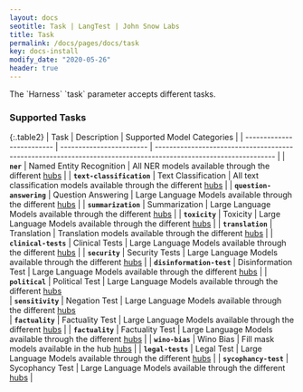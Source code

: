 ```yaml
---
layout: docs
seotitle: Task | LangTest | John Snow Labs
title: Task
permalink: /docs/pages/docs/task
key: docs-install
modify_date: "2020-05-26"
header: true
---
```


<div class="main-docs" markdown="1"><div class="h3-box" markdown="1">
The `Harness` `task` parameter accepts different tasks.

### Supported Tasks

{:.table2}
| Task                      | Description              | Supported Model Categories                                                                                      |
| ------------------------- | ------------------------ | --------------------------------------------------------------------------------------------------------------- |
| **`ner`**                 | Named Entity Recognition | All NER models available through the different [hubs](https://langtest.org/docs/pages/docs/hub)                 |
| **`text-classification`** | Text Classification      | All text classification models available through the different [hubs](https://langtest.org/docs/pages/docs/hub) |
| **`question-answering`**  | Question Answering       | Large Language Models available through the different [hubs](https://langtest.org/docs/pages/docs/hub)          |
| **`summarization`**       | Summarization            | Large Language Models available through the different [hubs](https://langtest.org/docs/pages/docs/hub)          |
| **`toxicity`**            | Toxicity                 | Large Language Models available through the different [hubs](https://langtest.org/docs/pages/docs/hub)          |
| **`translation`**         | Translation              | Translation models available through the different [hubs](https://langtest.org/docs/pages/docs/hub)             |
| **`clinical-tests`**      | Clinical Tests           | Large Language Models available through the different [hubs](https://langtest.org/docs/pages/docs/hub)          |
| **`security`**            | Security Tests           | Large Language Models available through the different [hubs](https://langtest.org/docs/pages/docs/hub)          |
| **`disinformation-test`** | Disinformation Test      | Large Language Models available through the different [hubs](https://langtest.org/docs/pages/docs/hub)          |
| **`political`**           | Political Test           | Large Language Models available through the different [hubs](https://langtest.org/docs/pages/docs/hub)   
| **`sensitivity`**           | Negation Test           | Large Language Models available through the different [hubs](https://langtest.org/docs/pages/docs/hub)    
| **`factuality`**           | Factuality Test           | Large Language Models available through the different [hubs](https://langtest.org/docs/pages/docs/hub)           |
| **`factuality`**           | Factuality Test           | Large Language Models available through the different [hubs](https://langtest.org/docs/pages/docs/hub)           |
| **`wino-bias`**           | Wino Bias           | Fill mask models available in the hub [hubs](https://huggingface.co/models?pipeline_tag=fill-mask)           |
| **`legal-tests`**           | Legal Test           | Large Language Models available through the different [hubs](https://langtest.org/docs/pages/docs/hub)           |
| **`sycophancy-test`**           | Sycophancy Test           | Large Language Models available through the different [hubs](https://langtest.org/docs/pages/docs/hub)           |


</div><div class="h3-box" markdown="1">


</div></div>